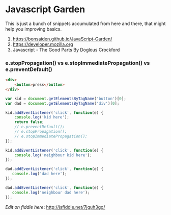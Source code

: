 Javascript Garden
=================

This is just a bunch of snippets accumulated from here and there, that might help you improving basics. 

1.  https://bonsaiden.github.io/JavaScript-Garden/
2.  https://developer.mozilla.org
3.  Javascript - The Good Parts By Doglous Crockford

### e.stopPropagation() vs e.stopImmediatePropagation() vs e.preventDefault()
```html
<div>
    <button>press</button>
</div>
```

```javascript
var kid = document.getElementsByTagName('button')[0];
var dad = document.getElementsByTagName('div')[0];

kid.addEventListener('click', function(e) {
    console.log('kid here');
    return false;
    // e.preventDefault();
    // e.stopPropagation();
    // e.stopImmediatePropagation();
});

kid.addEventListener('click', function(e) {
    console.log('neighbour kid here');
});

dad.addEventListener('click', function(e) {
   console.log('dad here');
});

dad.addEventListener('click', function(e) {
   console.log('neighbour dad here');
});
```

*Edit on fiddle here*: http://jsfiddle.net/7jquh3go/

